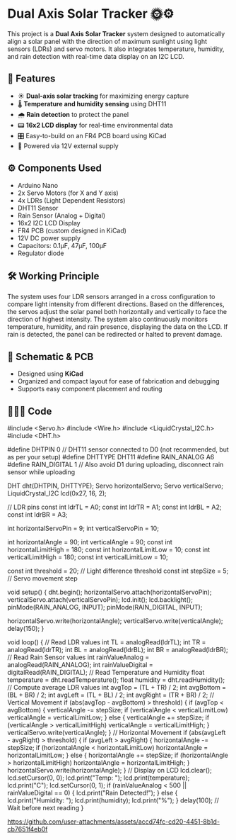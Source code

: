 # Dual Axis Solar Tracker 🌞⚙️

This project is a **Dual Axis Solar Tracker** system designed to automatically align a solar panel with the direction of maximum sunlight using light sensors (LDRs) and servo motors. It also integrates temperature, humidity, and rain detection with real-time data display on an I2C LCD.

## 📌 Features

- ☀️ **Dual-axis solar tracking** for maximizing energy capture
- 🌡️ **Temperature and humidity sensing** using DHT11
- 🌧️ **Rain detection** to protect the panel
- 📟 **16x2 LCD display** for real-time environmental data
- 🎛️ Easy-to-build on an FR4 PCB board using KiCad
- 🔌 Powered via 12V external supply

## ⚙️ Components Used

- Arduino Nano
- 2x Servo Motors (for X and Y axis)
- 4x LDRs (Light Dependent Resistors)
- DHT11 Sensor
- Rain Sensor (Analog + Digital)
- 16x2 I2C LCD Display
- FR4 PCB (custom designed in KiCad)
- 12V DC power supply
- Capacitors: 0.1µF, 47µF, 100µF
- Regulator diode

## 🛠️ Working Principle

The system uses four LDR sensors arranged in a cross configuration to compare light intensity from different directions. Based on the differences, the servos adjust the solar panel both horizontally and vertically to face the direction of highest intensity. The system also continuously monitors temperature, humidity, and rain presence, displaying the data on the LCD. If rain is detected, the panel can be redirected or halted to prevent damage.

## 📸 Schematic & PCB

- Designed using **KiCad**
- Organized and compact layout for ease of fabrication and debugging
- Supports easy component placement and routing

## 👩🏻‍💻 Code 

#include <Servo.h>
#include <Wire.h>
#include <LiquidCrystal_I2C.h>
#include <DHT.h>

#define DHTPIN 0        // DHT11 sensor connected to D0 (not recommended, but as per your setup)
#define DHTTYPE DHT11
#define RAIN_ANALOG A6
#define RAIN_DIGITAL 1  // Also avoid D1 during uploading, disconnect rain sensor while uploading

DHT dht(DHTPIN, DHTTYPE);
Servo horizontalServo;
Servo verticalServo;
LiquidCrystal_I2C lcd(0x27, 16, 2);

// LDR pins
const int ldrTL = A0;
const int ldrTR = A1;
const int ldrBL = A2;
const int ldrBR = A3;

int horizontalServoPin = 9;
int verticalServoPin = 10;

int horizontalAngle = 90;
int verticalAngle = 90;
const int horizontalLimitHigh = 180;
const int horizontalLimitLow = 10;
const int verticalLimitHigh = 180;
const int verticalLimitLow = 10;

const int threshold = 20; // Light difference threshold
const int stepSize = 5;   // Servo movement step

void setup() {
    dht.begin();
    horizontalServo.attach(horizontalServoPin);
    verticalServo.attach(verticalServoPin);
    lcd.init();
    lcd.backlight();
    pinMode(RAIN_ANALOG, INPUT);
    pinMode(RAIN_DIGITAL, INPUT);

horizontalServo.write(horizontalAngle);
    verticalServo.write(verticalAngle);
    delay(150);
}

void loop() {
    // Read LDR values
    int TL = analogRead(ldrTL);
    int TR = analogRead(ldrTR);
    int BL = analogRead(ldrBL);
    int BR = analogRead(ldrBR);
    // Read Rain Sensor values
    int rainValueAnalog = analogRead(RAIN_ANALOG);
    int rainValueDigital = digitalRead(RAIN_DIGITAL);
    // Read Temperature and Humidity
    float temperature = dht.readTemperature();
    float humidity = dht.readHumidity();
    // Compute average LDR values
    int avgTop = (TL + TR) / 2;
    int avgBottom = (BL + BR) / 2;
    int avgLeft = (TL + BL) / 2;
    int avgRight = (TR + BR) / 2;
    // Vertical Movement
    if (abs(avgTop - avgBottom) > threshold) {
        if (avgTop < avgBottom) {
            verticalAngle -= stepSize;
            if (verticalAngle < verticalLimitLow) verticalAngle = verticalLimitLow;
        } else {
            verticalAngle += stepSize;
            if (verticalAngle > verticalLimitHigh) verticalAngle = verticalLimitHigh;
        }
        verticalServo.write(verticalAngle);
    }
    // Horizontal Movement
    if (abs(avgLeft - avgRight) > threshold) {
        if (avgLeft > avgRight) {
            horizontalAngle -= stepSize;
            if (horizontalAngle < horizontalLimitLow) horizontalAngle = horizontalLimitLow;
        } else {
            horizontalAngle += stepSize;
            if (horizontalAngle > horizontalLimitHigh) horizontalAngle = horizontalLimitHigh;
        }
        horizontalServo.write(horizontalAngle);
    }
    // Display on LCD
    lcd.clear();
    lcd.setCursor(0, 0);
    lcd.print("Temp: ");
    lcd.print(temperature);
    lcd.print("C");
    lcd.setCursor(0, 1);
    if (rainValueAnalog < 500 || rainValueDigital == 0) {
        lcd.print("Rain Detected!");
    } else {
        lcd.print("Humidity: ");
        lcd.print(humidity);
        lcd.print("%");
    }
    delay(100); // Wait before next reading
}


https://github.com/user-attachments/assets/accd74fc-cd20-4451-8b1d-cb7651f4eb0f

